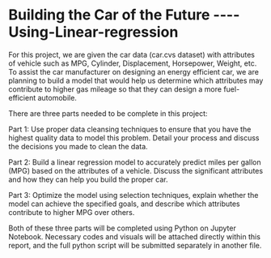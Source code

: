 # Building the Car of the Future ---- Using-Linear-regression

For this project, we are given the car data (car.cvs dataset) with attributes of vehicle such as MPG, Cylinder, Displacement, Horsepower, Weight, etc. To assist the car manufacturer on designing an energy efficient car, we are planning to build a model that would help us determine which attributes may contribute to higher gas mileage so that they can design a more fuel-efficient automobile.

There are three parts needed to be complete in this project:

Part 1:
Use proper data cleansing techniques to ensure that you have the highest quality data to model this problem. Detail your process and discuss the decisions you made to clean the data.

Part 2:
Build a linear regression model to accurately predict miles per gallon (MPG) based on the attributes of a vehicle. Discuss the significant attributes and how they can help you build the proper car.

Part 3:
Optimize the model using selection techniques, explain whether the model can achieve the specified goals, and describe which attributes contribute to higher MPG over others.

Both of these three parts will be completed using Python on Jupyter Notebook. Necessary codes and visuals will be attached directly within this report, and the full python script will be submitted separately in another file.
